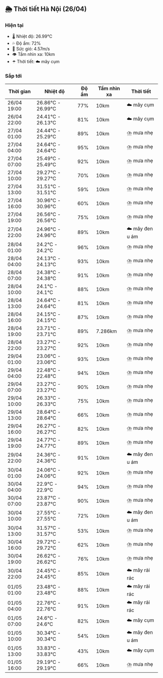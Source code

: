 ## 🌦️ Thời tiết Hà Nội (26/04)

### Hiện tại

- 🌡️ Nhiệt độ: 26.99℃
- 💦 Độ ẩm: 72%
- 💨 Sức gió: 4.57m/s
- 👁️ Tầm nhìn xa: 10km
- ☂️ Thời tiết: ☁️ mây cụm

### Sắp tới

| Thời gian | Nhiệt độ | Độ ẩm | Tầm nhìn xa | Thời tiết |
| --- | --- | --- | --- | --- |
| 26/04 19:00 | 26.86℃ - 26.99℃ | 77% | 10km | ☁️ mây cụm |
| 26/04 22:00 | 24.41℃ - 26.13℃ | 81% | 10km | ☁️ mây cụm |
| 27/04 01:00 | 24.44℃ - 25.29℃ | 89% | 10km | ⛈️ mưa nhẹ |
| 27/04 04:00 | 24.64℃ - 24.64℃ | 95% | 10km | ⛈️ mưa nhẹ |
| 27/04 07:00 | 25.49℃ - 25.49℃ | 92% | 10km | ⛈️ mưa nhẹ |
| 27/04 10:00 | 29.27℃ - 29.27℃ | 70% | 10km | ⛈️ mưa nhẹ |
| 27/04 13:00 | 31.51℃ - 31.51℃ | 59% | 10km | ⛈️ mưa nhẹ |
| 27/04 16:00 | 30.96℃ - 30.96℃ | 60% | 10km | ⛈️ mưa nhẹ |
| 27/04 19:00 | 26.56℃ - 26.56℃ | 75% | 10km | ⛈️ mưa nhẹ |
| 27/04 22:00 | 24.96℃ - 24.96℃ | 89% | 10km | ☁️ mây đen u ám |
| 28/04 01:00 | 24.2℃ - 24.2℃ | 96% | 10km | ⛈️ mưa nhẹ |
| 28/04 04:00 | 24.13℃ - 24.13℃ | 93% | 10km | ⛈️ mưa nhẹ |
| 28/04 07:00 | 24.38℃ - 24.38℃ | 91% | 10km | ⛈️ mưa nhẹ |
| 28/04 10:00 | 24.1℃ - 24.1℃ | 88% | 10km | ⛈️ mưa nhẹ |
| 28/04 13:00 | 24.64℃ - 24.64℃ | 81% | 10km | ⛈️ mưa nhẹ |
| 28/04 16:00 | 24.15℃ - 24.15℃ | 87% | 10km | ⛈️ mưa nhẹ |
| 28/04 19:00 | 23.71℃ - 23.71℃ | 89% | 7.286km | ⛈️ mưa nhẹ |
| 28/04 22:00 | 23.27℃ - 23.27℃ | 92% | 10km | ⛈️ mưa nhẹ |
| 29/04 01:00 | 23.06℃ - 23.06℃ | 93% | 10km | ⛈️ mưa nhẹ |
| 29/04 04:00 | 22.48℃ - 22.48℃ | 94% | 10km | ⛈️ mưa nhẹ |
| 29/04 07:00 | 23.27℃ - 23.27℃ | 90% | 10km | ⛈️ mưa nhẹ |
| 29/04 10:00 | 26.33℃ - 26.33℃ | 75% | 10km | ⛈️ mưa nhẹ |
| 29/04 13:00 | 28.64℃ - 28.64℃ | 66% | 10km | ⛈️ mưa nhẹ |
| 29/04 16:00 | 26.27℃ - 26.27℃ | 82% | 10km | ⛈️ mưa nhẹ |
| 29/04 19:00 | 24.77℃ - 24.77℃ | 89% | 10km | ⛈️ mưa nhẹ |
| 29/04 22:00 | 24.36℃ - 24.36℃ | 91% | 10km | ☁️ mây đen u ám |
| 30/04 01:00 | 24.06℃ - 24.06℃ | 92% | 10km | ⛈️ mưa nhẹ |
| 30/04 04:00 | 22.9℃ - 22.9℃ | 94% | 10km | ⛈️ mưa nhẹ |
| 30/04 07:00 | 23.87℃ - 23.87℃ | 90% | 10km | ⛈️ mưa nhẹ |
| 30/04 10:00 | 27.55℃ - 27.55℃ | 72% | 10km | ☁️ mây đen u ám |
| 30/04 13:00 | 31.57℃ - 31.57℃ | 53% | 10km | ⛈️ mưa nhẹ |
| 30/04 16:00 | 29.72℃ - 29.72℃ | 62% | 10km | ⛈️ mưa nhẹ |
| 30/04 19:00 | 26.62℃ - 26.62℃ | 76% | 10km | ⛈️ mưa nhẹ |
| 30/04 22:00 | 24.45℃ - 24.45℃ | 85% | 10km | ☁️ mây rải rác |
| 01/05 01:00 | 23.48℃ - 23.48℃ | 88% | 10km | ☁️ mây rải rác |
| 01/05 04:00 | 22.76℃ - 22.76℃ | 91% | 10km | ☁️ mây rải rác |
| 01/05 07:00 | 24.6℃ - 24.6℃ | 82% | 10km | ☁️ mây cụm |
| 01/05 10:00 | 30.34℃ - 30.34℃ | 54% | 10km | ☁️ mây đen u ám |
| 01/05 13:00 | 33.83℃ - 33.83℃ | 43% | 10km | ☁️ mây cụm |
| 01/05 16:00 | 29.19℃ - 29.19℃ | 66% | 10km | ⛈️ mưa nhẹ |
